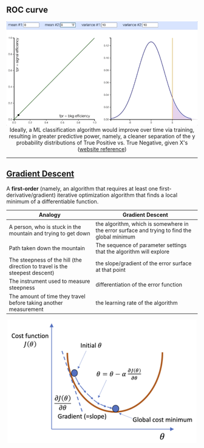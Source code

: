 ## ROC curve

<p align="center"><img src="./images/prob_distribution_and_ROC.gif" width="600px"><br/>Ideally, a ML classification algorithm would improve over time via training, resulting in greater predictive power, namely, a cleaner separation of the y probability distributions of True Positive vs. True Negative, given X's (<a href="http://arogozhnikov.github.io/2015/10/05/roc-curve.html">website reference</a>)</p>

<hr>

## <a href="./gradient_descent">Gradient Descent</a>

A **first-order** (namely, an algorithm that requires at least one first-derivative/gradient) iterative optimization algorithm that finds a local minimum of a differentiable function.

Analogy | Gradient Descent
--- | ---
A person, who is stuck in the mountain and trying to get down | the algorithm, which is somewhere in the error surface and trying to find the global minimum
Path taken down the mountain | The sequence of parameter settings that the algorithm will explore
The steepness of the hill (the direction to travel is the steepest descent) | the slope/gradient of the error surface at that point
The instrument used to measure steepness | differentiation of the error function
The amount of time they travel before taking another measurement | the learning rate of the algorithm

<p align="center"><img src="./images/gradient_descent.png" width="500px"></p>
